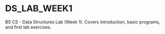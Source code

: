 # DS_LAB_WEEK1
BS CS - Data Structures Lab (Week 1). Covers introduction, basic programs, and first lab exercises.

